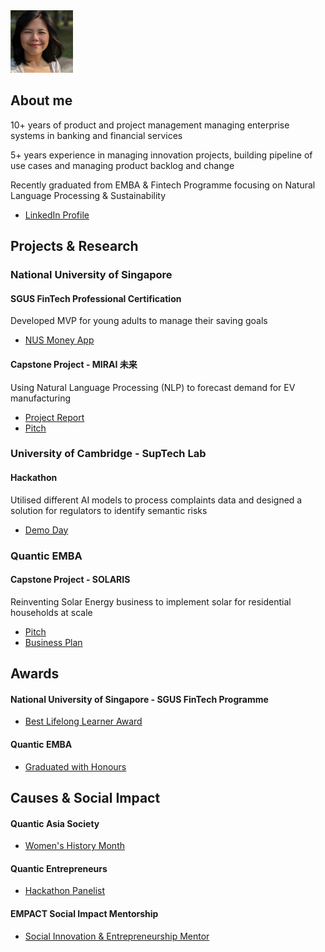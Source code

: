 <img src="resources/26Sept2023.JPG" width="100" height="100">

## About me
<p>10+ years of product and project management managing enterprise systems in banking and financial services</p>
<p>5+ years experience in managing innovation projects, building pipeline of use cases and managing product backlog and change</p>
<p>Recently graduated from EMBA & Fintech Programme focusing on Natural Language Processing & Sustainability</p>


* [LinkedIn Profile](https://www.linkedin.com/in/nicoleteoh/)

## Projects & Research
### National University of Singapore

#### SGUS FinTech Professional Certification
<p>Developed MVP for young adults to manage their saving goals</p>

* [NUS Money App](https://www.linkedin.com/posts/nicoleteoh_kudos-goingaboveandbeyond-nus-activity-6978638978392453120-oBeJ)

#### Capstone Project - MIRAI 未来
<p>Using Natural Language Processing (NLP) to forecast demand for EV manufacturing</p>

* [Project Report](https://drive.google.com/file/d/1vCclKUeac4zZGLyLLkIqQNknNQz4PHwn/view)
* [Pitch](https://youtu.be/A2itxb-_LOA)

### University of Cambridge - SupTech Lab
#### Hackathon
<p>Utilised different AI models to process complaints data and designed a solution for regulators to identify semantic risks</p>

* [Demo Day](https://vimeo.com/852383344#t=47m50s)

### Quantic EMBA
#### Capstone Project - SOLARIS
<p>Reinventing Solar Energy business to implement solar for residential households at scale</p>

* [Pitch](https://youtu.be/HUlwagPBQfg)
* [Business Plan](https://drive.google.com/file/d/1sQHze9B6t5f07TEczh_V7lqKk2zES670/view?usp=drivesdk)

## Awards
#### National University of Singapore - SGUS FinTech Programme
* [Best Lifelong Learner Award](https://www.linkedin.com/posts/nicoleteoh_best-lifelong-learner-award-nicole-teoh-activity-7014496661653643264-RIKf)

#### Quantic EMBA
* [Graduated with Honours](https://www.linkedin.com/feed/update/urn:li:activity:7099623723162337281)

## Causes & Social Impact
#### Quantic Asia Society
* [Women's History Month](https://www.linkedin.com/posts/nicoleteoh_womenshistorymonth-community-growth-activity-7048927076040507392-5mWa)

#### Quantic Entrepreneurs
* [Hackathon Panelist](https://www.linkedin.com/posts/nicoleteoh_fintech-helthcare-ecommerce-activity-6980422765375877120-Ec0Y)

#### EMPACT Social Impact Mentorship
* [Social Innovation & Entrepreneurship Mentor](https://www.linkedin.com/posts/nicoleteoh_socialgood-coach-mentor-activity-7115545555811909632-j7M-)